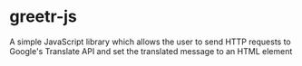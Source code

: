 # greetr-js
A simple JavaScript library which allows the user to send HTTP requests to Google's Translate API and set the translated message to an HTML element
